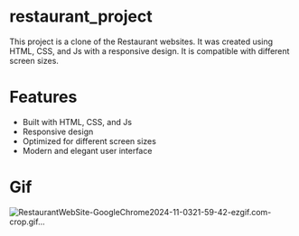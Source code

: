 # restaurant_project
This project is a clone of the Restaurant websites. It was created using HTML, CSS, and Js with a responsive design. It is compatible with different screen sizes.
# Features
* Built with HTML, CSS, and Js
* Responsive design
* Optimized for different screen sizes
* Modern and elegant user interface
# Gif
![RestaurantWebSite-GoogleChrome2024-11-0321-59-42-ezgif.com-crop.gif…]()
